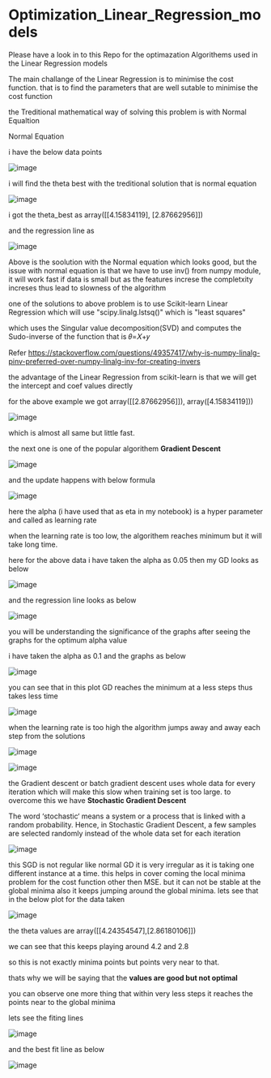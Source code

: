 # Optimization_Linear_Regression_models
Please have a look in to this Repo for the optimazation Algorithems used in the Linear Regression models

The main challange of the Linear Regression is to minimise the cost function. that is to find the parameters that are well sutable to minimise the cost function

the Treditional mathematical way of solving this problem is with Normal Equaltion

Normal Equation

i have the below data points


![image](https://user-images.githubusercontent.com/76277751/151663279-1abaa65c-2746-4e8d-815a-0cacb35bc3e0.png)


i will find the theta best with the treditional solution that is normal equation


![image](https://user-images.githubusercontent.com/76277751/151663328-5630d902-51a4-4a70-881a-5975db41e7d7.png)


i got the theta_best as array([[4.15834119], [2.87662956]])

and the regression line as 


![image](https://user-images.githubusercontent.com/76277751/151663370-2bc5bf4f-9fa5-4c48-b2ac-a2fb1c7a0313.png)



Above is the soolution with the Normal equation which looks good, but the issue with normal equation is that we have to use inv() from numpy module, it will work fast if data is small but as the features increse the completxity increses thus lead to slowness of the algorithm

one of the solutions to above problem is to use Scikit-learn Linear Regression which will use "scipy.linalg.lstsq()" which is "least squares"

which uses the Singular value decomposition(SVD) and computes the Sudo-inverse of the function that is 𝜃=𝑋+𝑦

Refer https://stackoverflow.com/questions/49357417/why-is-numpy-linalg-pinv-preferred-over-numpy-linalg-inv-for-creating-invers

the advantage of the Linear Regression from scikit-learn is that we will get the intercept and coef values directly

for the above example we got array([[2.87662956]]), array([4.15834119]))



![image](https://user-images.githubusercontent.com/76277751/151663567-7f66f34c-053b-4fe0-a36e-c0d4d700d4e7.png)


which is almost all same but little fast.

the next one is one of the popular algorithem **Gradient Descent**



![image](https://user-images.githubusercontent.com/76277751/151663667-b047c9ca-4afd-4bb9-9b8a-25fed915d4cf.png)


and the update happens with below formula 



![image](https://user-images.githubusercontent.com/76277751/151663688-8480ee1e-6e3d-4769-b334-4f3ce59c006a.png)



here the alpha (i have used that as eta in my notebook) is a hyper parameter and called as learning rate

when the learning rate is too low, the algorithem reaches minimum but it will take long time.

here for the above data i have taken the alpha as 0.05 then my GD looks as below



![image](https://user-images.githubusercontent.com/76277751/151663815-4f7ec649-7478-4462-891a-eec6cb8a97ad.png)



and the regression line looks as below



![image](https://user-images.githubusercontent.com/76277751/151663856-7c50fecf-7511-4c4b-a436-73ec8e9579df.png)



you will be understanding the significance of the graphs after seeing the graphs for the optimum alpha value

i have taken the alpha as 0.1 and the graphs as below



![image](https://user-images.githubusercontent.com/76277751/151663893-ecc7e670-b93d-41ae-b278-9c980ac18597.png)



you can see that in this plot GD reaches the minimum at a less steps thus takes less time



![image](https://user-images.githubusercontent.com/76277751/151663925-2bb4d5b6-0e53-405a-8548-21a5c68276b5.png)



when the learning rate is too high the algorithm jumps away and away each step from the solutions 



![image](https://user-images.githubusercontent.com/76277751/151663977-044f2a42-9748-4768-8b02-07627697b738.png)




![image](https://user-images.githubusercontent.com/76277751/151663985-b8adaac6-2fb6-465d-8c1c-45033993bf86.png)




the Gradient descent or batch gradient descent uses whole data for every iteration which will make this slow when training set is too large. to overcome this we have **Stochastic Gradient Descent**

The word ‘stochastic‘ means a system or a process that is linked with a random probability. Hence, in Stochastic Gradient Descent, a few samples are selected randomly instead of the whole data set for each iteration




![image](https://user-images.githubusercontent.com/76277751/151664156-4f9117d1-5523-4746-a2fa-2177cbe7b6ad.png)



this SGD is not regular like normal GD it is very irregular as it is taking one different instance at a time. this helps in cover coming the local minima problem for the cost function other then MSE. but it can not be stable at the global minima also it keeps jumping around the global minima. lets see that in the below plot for the data taken



![image](https://user-images.githubusercontent.com/76277751/151664257-49c74e8b-0542-4c0b-9324-ba569a73809b.png)




the theta values are array([[4.24354547],[2.86180106]])

we can see that this keeps playing around 4.2 and 2.8 

so this is not exactly minima points but points very near to that. 

thats why we will be saying that the **values are good but not optimal**

you can observe one more thing that within very less steps it reaches the points near to the global minima

lets see the fiting lines



![image](https://user-images.githubusercontent.com/76277751/151664348-9954bf2e-5d9d-4ff2-ba86-9b67ee5eb306.png)



and the best fit line as below



![image](https://user-images.githubusercontent.com/76277751/151664380-fd04c4a0-f557-4eb2-8692-7fb5d8992d27.png)



